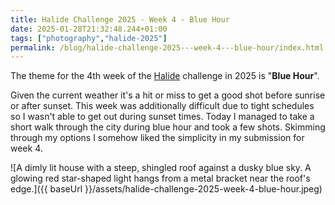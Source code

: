 ```yaml
---
title: Halide Challenge 2025 - Week 4 - Blue Hour
date: 2025-01-28T21:32:48.244+01:00
tags: ["photography","halide-2025"]
permalink: /blog/halide-challenge-2025---week-4---blue-hour/index.html
---
```


The theme for the 4th week of the [Halide](https://halide.cam) challenge in 2025 is "**Blue Hour**".

Given the current weather it's a hit or miss to get a good shot before sunrise or after sunset. This week was additionally difficult due to tight schedules so I wasn't able to get out during sunset times. Today I managed to take a short walk through the city during blue hour and took a few shots. Skimming through my options I somehow liked the simplicity in my submission for week 4.

![A dimly lit house with a steep, shingled roof against a dusky blue sky. A glowing red star-shaped light hangs from a metal bracket near the roof's edge.]({{ baseUrl }}/assets/halide-challenge-2025-week-4-blue-hour.jpeg)